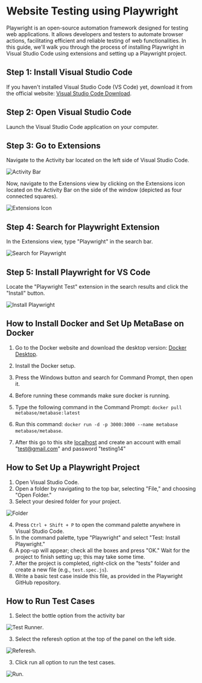 # Website Testing using Playwright

Playwright is an open-source automation framework designed for testing web applications. It allows developers and testers to automate browser actions, facilitating efficient and reliable testing of web functionalities. In this guide, we'll walk you through the process of installing Playwright in Visual Studio Code using extensions and setting up a Playwright project.

## Step 1: Install Visual Studio Code

If you haven't installed Visual Studio Code (VS Code) yet, download it from the official website: [Visual Studio Code Download](https://code.visualstudio.com/download).

## Step 2: Open Visual Studio Code

Launch the Visual Studio Code application on your computer.

## Step 3: Go to Extensions

Navigate to the Activity bar located on the left side of Visual Studio Code.

![Activity Bar](https://i.imgur.com/fBTAZXr.png)

Now, navigate to the Extensions view by clicking on the Extensions icon located on the Activity Bar on the side of the window (depicted as four connected squares).

![Extensions Icon](https://i.imgur.com/Zz6zgYW.png)

## Step 4: Search for Playwright Extension

In the Extensions view, type "Playwright" in the search bar.

![Search for Playwright](https://i.imgur.com/YWYlpMC.png)

## Step 5: Install Playwright for VS Code

Locate the "Playwright Test" extension in the search results and click the "Install" button.

![Install Playwright](https://i.imgur.com/hknZ7Cg.png)

## How to Install Docker and Set Up MetaBase on Docker

1. Go to the Docker website and download the desktop version: [Docker Desktop](https://www.docker.com/products/docker-desktop/).

2. Install the Docker setup.

3. Press the Windows button and search for Command Prompt, then open it.

4. Before running these commands make sure docker is running. 

5. Type the following command in the Command Prompt: `docker pull metabase/metabase:latest`

6. Run this command: `docker run -d -p 3000:3000 --name metabase metabase/metabase`.

7. After this go to this site [localhost](http://localhost:3000/) and create an account with email "test@gmail.com" and password "testing14" 

## How to Set Up a Playwright Project

1. Open Visual Studio Code.
2. Open a folder by navigating to the top bar, selecting "File," and choosing "Open Folder."
3. Select your desired folder for your project.

![Folder](https://i.imgur.com/61DDTXE.png)

4. Press `Ctrl + Shift + P` to open the command palette anywhere in Visual Studio Code.
5. In the command palette, type "Playwright" and select "Test: Install Playwright."
6. A pop-up will appear; check all the boxes and press "OK." Wait for the project to finish setting up; this may take some time.
7. After the project is completed, right-click on the "tests" folder and create a new file (e.g., `test.spec.js`).
8. Write a basic test case inside this file, as provided in the Playwright GitHub repository.

## How to Run Test Cases

1. Select the bottle option from the activity bar

![Test Runner](https://i.imgur.com/fBTAZXr.png).

3. Select the referesh option at the top of the panel on the left side.
  
![Referesh](https://i.imgur.com/L7dWVIi.png).

3. Click run all option to run the test cases.

![Run](https://i.imgur.com/L7dWVIi.png).


